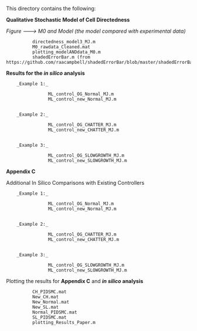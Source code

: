 This directory contains the following:

**Qualitative Stochastic Model of Cell Directedness**

_Figure ---> M0 and Model (the model compared with experimental data)_

              directedness_model3_MJ.m
              M0_rawdata_Cleaned.mat
              plotting_modelANDdata_M0.m
              shadedErrorBar.m (from https://github.com/raacampbell/shadedErrorBar/blob/master/shadedErrorBar.m)



**Results for the _in silico_ analysis**

        _Example 1:_  
        
                    ML_control_OG_Normal_MJ.m
                    ML_control_new_Normal_MJ.m


        _Example 2:_ 
        
                    ML_control_OG_CHATTER_MJ.m
                    ML_control_new_CHATTER_MJ.m


        _Example 3:_ 

                    ML_control_OG_SLOWGROWTH_MJ.m
                    ML_control_new_SLOWGROWTH_MJ.m
    
    


**Appendix C** 

Additional In Silico Comparisons with Existing Controllers


        _Example 1:_  
        
                    ML_control_OG_Normal_MJ.m
                    ML_control_new_Normal_MJ.m


        _Example 2:_ 
        
                    ML_control_OG_CHATTER_MJ.m
                    ML_control_new_CHATTER_MJ.m


        _Example 3:_ 

                    ML_control_OG_SLOWGROWTH_MJ.m
                    ML_control_new_SLOWGROWTH_MJ.m
    
 



Plotting the results for **Appendix C** and **_in silico_ analysis**

              CH_PIDSMC.mat
              New_CH.mat
              New_Normal.mat
              New_SL.mat
              Normal_PIDSMC.mat
              SL_PIDSMC.mat
              plotting_Results_Paper.m
